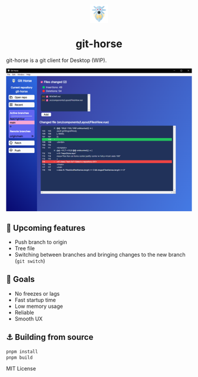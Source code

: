 <p align="center">
  <img align="center" src="./src-tauri/icons/horsea.png" width="50"  />
	<h1 align="center">git-horse</h1>
</p>

git-horse is a git client for Desktop (WIP).

[![Screenshot of git-horse](./public/screenshot.png)](./public/screenshot.png)

## 🚀 Upcoming features
- Push branch to origin
- Tree file
- Switching between branches and bringing changes to the new branch (`git switch`)

## 📑 Goals
- No freezes or lags
- Fast startup time
- Low memory usage
- Reliable
- Smooth UX

## ⚓ Building from source

```
pnpm install
pnpm build
```

MIT License